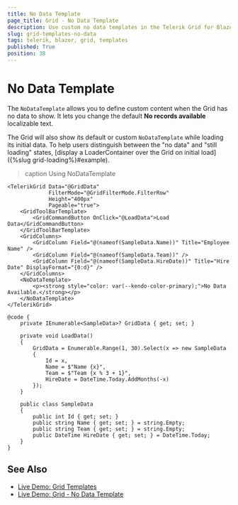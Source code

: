 ```yaml
---
title: No Data Template
page_title: Grid - No Data Template
description: Use custom no data templates in the Telerik Grid for Blazor when the component has no items to display.
slug: grid-templates-no-data
tags: telerik, blazor, grid, templates
published: True
position: 38
---
```



# No Data Template

The `NoDataTemplate` allows you to define custom content when the Grid has no data to show. It lets you change the default **No records available** localizable text.

The Grid will also show its default or custom `NoDataTemplate` while loading its initial data. To help users distinguish between the "no data" and "still loading" states, [display a LoaderContainer over the Grid on initial load]({%slug grid-loading%}#example).

>caption Using NoDataTemplate

````CSHTML
<TelerikGrid Data="@GridData"
             FilterMode="@GridFilterMode.FilterRow"
             Height="400px"
             Pageable="true">
    <GridToolBarTemplate>
        <GridCommandButton OnClick="@LoadData">Load Data</GridCommandButton>
    </GridToolBarTemplate>
    <GridColumns>
        <GridColumn Field="@(nameof(SampleData.Name))" Title="Employee Name" />
        <GridColumn Field="@(nameof(SampleData.Team))" />
        <GridColumn Field="@(nameof(SampleData.HireDate))" Title="Hire Date" DisplayFormat="{0:d}" />
    </GridColumns>
    <NoDataTemplate>
        <p><strong style="color: var(--kendo-color-primary);">No Data Available.</strong></p>
    </NoDataTemplate>
</TelerikGrid>

@code {
    private IEnumerable<SampleData>? GridData { get; set; }

    private void LoadData()
    {
        GridData = Enumerable.Range(1, 30).Select(x => new SampleData
        {
            Id = x,
            Name = $"Name {x}",
            Team = $"Team {x % 3 + 1}",
            HireDate = DateTime.Today.AddMonths(-x)
        });
    }

    public class SampleData
    {
        public int Id { get; set; }
        public string Name { get; set; } = string.Empty;
        public string Team { get; set; } = string.Empty;
        public DateTime HireDate { get; set; } = DateTime.Today;
    }
}
````

## See Also

* [Live Demo: Grid Templates](https://demos.telerik.com/blazor-ui/grid/templates)
* [Live Demo: Grid - No Data Template](https://demos.telerik.com/blazor-ui/grid/no-data-template)
